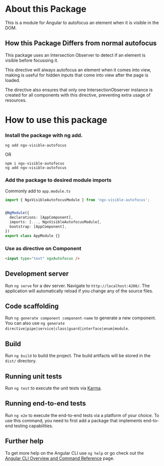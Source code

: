 # About this Package

This is a module for Angular to autofocus an element when it is visible in the DOM.

## How this Package Differs from normal autofocus

This package uses an Intersection Observer to detect if an element is visible before focussing it.

This directive will always autofocus an element when it comes into view, making is useful for hidden inputs that come into view after the page is loaded.

The directive also ensures that only one IntersectionObserver instance is created for all components with this directive, preventing extra usage of resources.

# How to use this package

### Install the package with ng add.

```
ng add ngx-visible-autofocus
```

OR

```
npm i ngx-visible-autofocus
ng add ngx-visible-autofocus
```

### Add the package to desired module imports

Commonly add to `app.module.ts`

```typescript
import { NgxVisibleAutofocusModule } from 'ngx-visible-autofocus';


@NgModule({
  declarations: [AppComponent],
  imports: [..., NgxVisibleAutofocusModule],
  bootstrap: [AppComponent],
})
export class AppModule {}
```

### Use as directive on Component

```html
<input type="text" ngxAutofocus />
```

## Development server

Run `ng serve` for a dev server. Navigate to `http://localhost:4200/`. The application will automatically reload if you change any of the source files.

## Code scaffolding

Run `ng generate component component-name` to generate a new component. You can also use `ng generate directive|pipe|service|class|guard|interface|enum|module`.

## Build

Run `ng build` to build the project. The build artifacts will be stored in the `dist/` directory.

## Running unit tests

Run `ng test` to execute the unit tests via [Karma](https://karma-runner.github.io).

## Running end-to-end tests

Run `ng e2e` to execute the end-to-end tests via a platform of your choice. To use this command, you need to first add a package that implements end-to-end testing capabilities.

## Further help

To get more help on the Angular CLI use `ng help` or go check out the [Angular CLI Overview and Command Reference](https://angular.io/cli) page.
